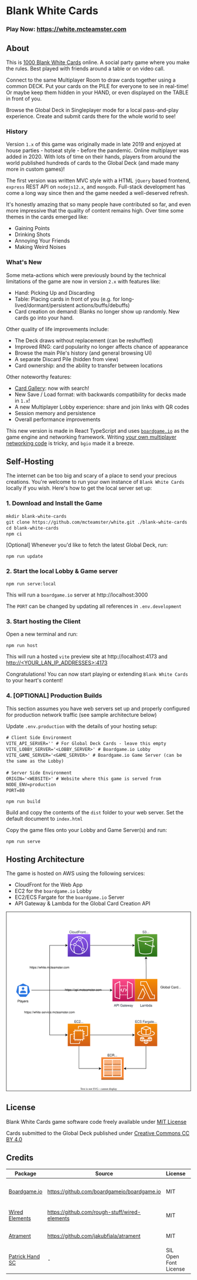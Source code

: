 # Blank White Cards
### Play Now: https://white.mcteamster.com

## About
This is [1000 Blank White Cards](https://en.wikipedia.org/wiki/1000_Blank_White_Cards) online. A social party game where you make the rules. Best played with friends around a table or on video call.

Connect to the same Multiplayer Room to draw cards together using a common DECK.
Put your cards on the PILE for everyone to see in real-time!
Or maybe keep them hidden in your HAND, or even displayed on the TABLE in front of you.

Browse the Global Deck in Singleplayer mode for a local pass-and-play experience.
Create and submit cards there for the whole world to see!

### History
Version `1.x` of this game was originally made in late 2019 and enjoyed at house parties - hotseat style - before the pandemic. Online multiplayer was added in 2020. With lots of time on their hands, players from around the world published hundreds of cards to the Global Deck (and made many more in custom games)!

The first version was written MVC style with a HTML `jQuery` based frontend, `express` REST API on `nodejs12.x`, and `mongodb`. Full-stack development has come a long way since then and the game needed a well-deserved refresh.

It's honestly amazing that so many people have contributed so far, and even more impressive that the quality of content remains high. Over time some themes in the cards emerged like:
- Gaining Points
- Drinking Shots
- Annoying Your Friends
- Making Weird Noises

### What's New
Some meta-actions which were previously bound by the technical limitations of the game are now in version `2.x` with features like:
- Hand: Picking Up and Discarding
- Table: Placing cards in front of you (e.g. for long-lived/dormant/persistent actions/buffs/debuffs)
- Card creation on demand: Blanks no longer show up randomly. New cards go into your hand.

Other quality of life improvements include:
- The Deck draws without replacement (can be reshuffled)
- Improved RNG: card popularity no longer affects chance of appearance
- Browse the main Pile's history (and general browsing UI)
- A separate Discard Pile (hidden from view)
- Card ownership: and the ability to transfer between locations

Other noteworthy features:
- [Card Gallery](https://white.mcteamster.com/card): now with search!
- New Save / Load format: with backwards compatibility for decks made in `1.x`!
- A new Multiplayer Lobby experience: share and join links with QR codes
- Session memory and persistence
- Overall performance improvements

This new version is made in React TypeScript and uses [`boardgame.io`](https://boardgame.io/) as the game engine and networking framework. Writing [your own multiplayer networking code](https://github.com/mcteamster/twinge?tab=readme-ov-file#twinge-service) is tricky, and `bgio` made it a breeze.

## Self-Hosting
The internet can be too big and scary of a place to send your precious creations. You're welcome to run your own instance of `Blank White Cards` locally if you wish. Here's how to get the local server set up:

### 1. Download and Install the Game
```
mkdir blank-white-cards
git clone https://github.com/mcteamster/white.git ./blank-white-cards
cd blank-white-cards
npm ci
```
[Optional] Whenever you'd like to fetch the latest Global Deck, run:
```
npm run update
```

### 2. Start the local Lobby & Game server
```
npm run serve:local
```
This will run a `boardgame.io` server at http://localhost:3000

The `PORT` can be changed by updating all references in `.env.development`

### 3. Start hosting the Client
Open a new terminal and run:
```
npm run host
```
This will run a hosted `vite` preview site at http://localhost:4173 and [http://<YOUR_LAN_IP_ADDRESSES>:4173](http://127.0.0.1:4173)

Congratulations! You can now start playing or extending `Blank White Cards` to your heart's content!

### 4. [OPTIONAL] Production Builds
This section assumes you have web servers set up and properly configured for production network traffic (see sample architecture below)

Update `.env.production` with the details of your hosting setup:
```
# Client Side Environment
VITE_API_SERVER='' # For Global Deck Cards - leave this empty
VITE_LOBBY_SERVER='<LOBBY_SERVER>' # Boardgame.io Lobby
VITE_GAME_SERVER='<GAME_SERVER>' # Boardgame.io Game Server (can be the same as the Lobby)

# Server Side Environment
ORIGIN='<WEBSITE>' # Website where this game is served from
NODE_ENV=production
PORT=80
```
```
npm run build
```
Build and copy the contents of the `dist` folder to your web server. Set the default document to `index.html`

Copy the game files onto your Lobby and Game Server(s) and run:
```
npm run serve
```

## Hosting Architecture
The game is hosted on AWS using the following services:
- CloudFront for the Web App
- EC2 for the `boardgame.io` Lobby
- EC2/ECS Fargate for the `boardgame.io` Server
- API Gateway & Lambda for the Global Card Creation API

![AWS Hosting Architecture](./docs/aws.svg)

## License
Blank White Cards game software code freely available under [MIT License](./LICENSE.md)

Cards submitted to the Global Deck published under [Creative Commons CC BY 4.0](https://creativecommons.org/licenses/by/4.0/)

## Credits
Package | Source | License | Attribution
--- | --- | --- | ---
[Boardgame.io](https://boardgame.io/) | https://github.com/boardgameio/boardgame.io | MIT | Copyright (c) 2017 The boardgame.io Authors.
[Wired Elements](https://wiredjs.com/) | https://github.com/rough-stuff/wired-elements | MIT | Copyright (c) 2021 Preet Shihn
[Atrament](https://www.fiala.space/atrament/) | https://github.com/jakubfiala/atrament | MIT | Copyright 2024 Jakub Fiala
[Patrick Hand SC](https://fonts.google.com/specimen/Patrick+Hand+SC/license) | - | SIL Open Font License | Copyright (c) 2010-2012 Patrick Wagesreiter